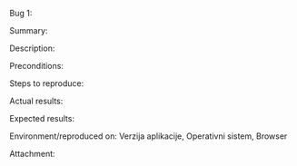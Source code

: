 Bug 1:

Summary:

Description:

Preconditions:

Steps to reproduce:

Actual results:

Expected results:

Environment/reproduced on: Verzija aplikacije, Operativni sistem, Browser

Attachment:


